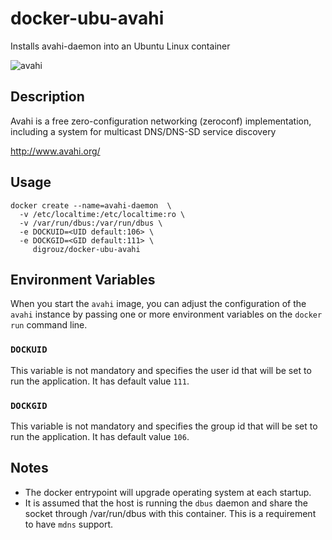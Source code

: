 # docker-ubu-avahi
Installs avahi-daemon into an Ubuntu Linux container

![avahi](https://upload.wikimedia.org/wikipedia/commons/thumb/7/7b/Avahi-logo.svg/84px-Avahi-logo.svg.png)

## Description

Avahi is a free zero-configuration networking (zeroconf) implementation, including a system for multicast DNS/DNS-SD service discovery


http://www.avahi.org/

## Usage

    docker create --name=avahi-daemon  \
      -v /etc/localtime:/etc/localtime:ro \
      -v /var/run/dbus:/var/run/dbus \
      -e DOCKUID=<UID default:106> \
      -e DOCKGID=<GID default:111> \
         digrouz/docker-ubu-avahi

## Environment Variables

When you start the `avahi` image, you can adjust the configuration of the `avahi` instance by passing one or more environment variables on the `docker run` command line.

### `DOCKUID`

This variable is not mandatory and specifies the user id that will be set to run the application. It has default value `111`.

### `DOCKGID`

This variable is not mandatory and specifies the group id that will be set to run the application. It has default value `106`.

## Notes

* The docker entrypoint will upgrade operating system at each startup.
* It is assumed that the host is running the `dbus` daemon and share the socket through /var/run/dbus with this container. This is a requirement to have `mdns` support.
